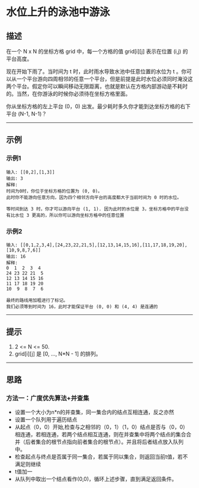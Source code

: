 # 水位上升的泳池中游泳
## 描述

在一个 N x N 的坐标方格 grid 中，每一个方格的值 grid[i][j] 表示在位置 (i,j) 的平台高度。  

现在开始下雨了。当时间为 t 时，此时雨水导致水池中任意位置的水位为 t 。你可以从一个平台游向四周相邻的任意一个平台，但是前提是此时水位必须同时淹没这两个平台。假定你可以瞬间移动无限距离，也就是默认在方格内部游动是不耗时的。当然，在你游泳的时候你必须待在坐标方格里面。  

你从坐标方格的左上平台 (0，0) 出发。最少耗时多久你才能到达坐标方格的右下平台 (N-1, N-1)？  

--- 

## 示例
### 示例1
    输入: [[0,2],[1,3]]
    输出: 3
    解释:
    时间为0时，你位于坐标方格的位置为 (0, 0)。
    此时你不能游向任意方向，因为四个相邻方向平台的高度都大于当前时间为 0 时的水位。

    等时间到达 3 时，你才可以游向平台 (1, 1). 因为此时的水位是 3，坐标方格中的平台没有比水位 3 更高的，所以你可以游向坐标方格中的任意位置

### 示例2
    输入: [[0,1,2,3,4],[24,23,22,21,5],[12,13,14,15,16],[11,17,18,19,20],[10,9,8,7,6]]
    输出: 16
    解释:
    0  1  2  3  4  
    24 23 22 21  5  
    12 13 14 15 16  
    11 17 18 19 20  
    10  9  8  7  6  

    最终的路线用加粗进行了标记。
    我们必须等到时间为 16，此时才能保证平台 (0, 0) 和 (4, 4) 是连通的

---

## 提示

1. 2 <= N <= 50.
2. grid[i][j] 是 [0, ..., N*N - 1] 的排列。

--- 
## 思路
### 方法一：广度优先算法+并查集

- 设置一个大小为n*n的并查集，同一集合内的结点互相连通，反之亦然  
- 设置一个队列用于遍历结点  
- 从起点（0，0）开始,检查与之相邻的（0，1）（1，0）结点是否与（0，0）相连通，若相连通，若两个结点相互连通，则在并查集中将两个结点的集合合并（后者集合的根节点指向前者集合的根节点）。并且将后者结点放入队列中。 
- 检查起点与终点是否属于同一集合，若属于同以集合，则返回当前t值，若不满足则继续  
- t值加一  
- 从队列中取出一个结点看作(0,0)，循环上述步骤，直到满足返回条件。